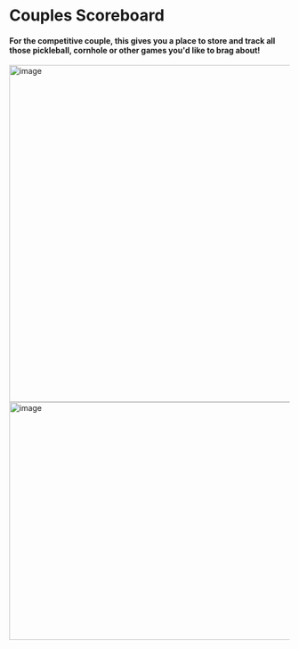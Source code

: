 # Couples Scoreboard

#### For the competitive couple, this gives you a place to store and track all those pickleball, cornhole or other games you'd like to brag about!

<img width="932" height="605" alt="image" src="https://github.com/user-attachments/assets/dac5c91c-eac3-4e1b-8ae1-950ed1979041" />

<img width="842" height="427" alt="image" src="https://github.com/user-attachments/assets/1563bb3e-21ea-47c3-8756-649cff9536e4" />

